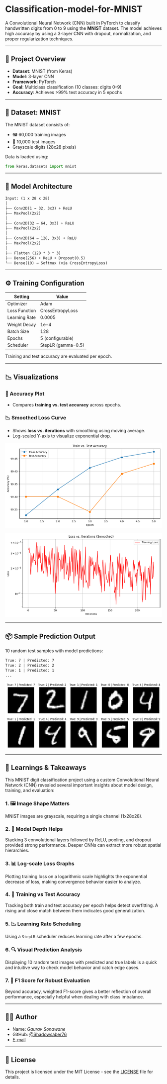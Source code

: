 # Classification-model-for-MNIST

A Convolutional Neural Network (CNN) built in PyTorch to classify handwritten digits from 0 to 9 using the **MNIST** dataset. The model achieves high accuracy by using a 3-layer CNN with dropout, normalization, and proper regularization techniques.

---

## 📌 Project Overview

- **Dataset**: MNIST (from Keras)
- **Model**: 3-layer CNN
- **Framework**: PyTorch
- **Goal**: Multiclass classification (10 classes: digits 0–9)
- **Accuracy**: Achieves >99% test accuracy in 5 epochs

---

## 📁 Dataset: MNIST

The MNIST dataset consists of:
- 🖼️ 60,000 training images
- 🧪 10,000 test images
- Grayscale digits (28x28 pixels)

Data is loaded using:
```python
from keras.datasets import mnist
```

---

## 🧠 Model Architecture

```text
Input: (1 x 28 x 28)
│
├── Conv2D(1 → 32, 3x3) + ReLU
├── MaxPool(2x2)
│
├── Conv2D(32 → 64, 3x3) + ReLU
├── MaxPool(2x2)
│
├── Conv2D(64 → 128, 3x3) + ReLU
├── MaxPool(2x2)
│
├── Flatten (128 * 3 * 3)
├── Dense(256) + ReLU + Dropout(0.5)
└── Dense(10) → Softmax (via CrossEntropyLoss)
```

---

## ⚙️ Training Configuration

| Setting           | Value               |
|------------------|---------------------|
| Optimizer        | Adam                |
| Loss Function    | CrossEntropyLoss     |
| Learning Rate    | 0.0005              |
| Weight Decay     | 1e-4                |
| Batch Size       | 128                 |
| Epochs           | 5 (configurable)   |
| Scheduler        | StepLR (gamma=0.5)  |

Training and test accuracy are evaluated per epoch.

---

## 📉 Visualizations

### 🔺 Accuracy Plot
- Compares **training vs. test accuracy** across epochs.

### 📉 Smoothed Loss Curve
- Shows **loss vs. iterations** with smoothing using moving average.
- Log-scaled Y-axis to visualize exponential drop.

![Train VS TEST](https://github.com/Shadowsaber76/Classification-model-for-MNIST/blob/main/Data/Train%20vs.%20Test%20Accuracy%20Curve.png?raw=true)

![LOSS VS ITERATIONS](https://github.com/Shadowsaber76/Classification-model-for-MNIST/blob/main/Data/Loss%20vs.%20Iterations.png?raw=true)

---

## 📦 Sample Prediction Output

10 random test samples with model predictions:

```
True: 7 | Predicted: 7
True: 2 | Predicted: 2
True: 1 | Predicted: 1
...
```
![Sample Predictions](https://github.com/Shadowsaber76/Classification-model-for-MNIST/blob/main/Data/Results.png?raw=true)

---

## 📘 Learnings & Takeaways

This MNIST digit classification project using a custom Convolutional Neural Network (CNN) revealed several important insights about model design, training, and evaluation:

### 1. 🖼️ Image Shape Matters
MNIST images are grayscale, requiring a single channel (1x28x28).

### 2. 🧠 Model Depth Helps
Stacking 3 convolutional layers followed by ReLU, pooling, and dropout provided strong performance. Deeper CNNs can extract more robust spatial hierarchies.

### 3. 📊 Log-scale Loss Graphs
Plotting training loss on a logarithmic scale highlights the exponential decrease of loss, making convergence behavior easier to analyze.

### 4. 🧪 Training vs Test Accuracy
Tracking both train and test accuracy per epoch helps detect overfitting. A rising and close match between them indicates good generalization.

### 5. 📉 Learning Rate Scheduling
Using a `StepLR` scheduler reduces learning rate after a few epochs.

### 6. 🔍 Visual Prediction Analysis
Displaying 10 random test images with predicted and true labels is a quick and intuitive way to check model behavior and catch edge cases.

### 7. 📐 F1 Score for Robust Evaluation
Beyond accuracy, weighted F1-score gives a better reflection of overall performance, especially helpful when dealing with class imbalance.

---


## 👨‍💻 Author

- Name: *Gaurav Sonawane*
- GitHub: [@Shadowsaber76](https://github.com/Shadowsaber76)
- [E-mail](mailto:f20241310@pilani.bits-pilani.ac.in?subject=[GitHub]%20MNIST%20Classifier)

---

## 📝 License

This project is licensed under the MIT License - see the [LICENSE](LICENSE) file for details.
